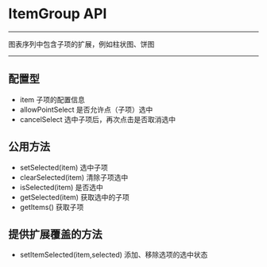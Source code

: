 # ItemGroup API

---

图表序列中包含子项的扩展，例如柱状图、饼图

---
 
## 配置型

  * item 子项的配置信息
  * allowPointSelect 是否允许点（子项）选中
  * cancelSelect 选中子项后，再次点击是否取消选中

## 公用方法

  * setSelected(item) 选中子项
  * clearSelected(item) 清除子项选中
  * isSelected(item) 是否选中
  * getSelected(item) 获取选中的子项
  * getItems() 获取子项

## 提供扩展覆盖的方法

  * setItemSelected(item,selected) 添加、移除选项的选中状态
  
